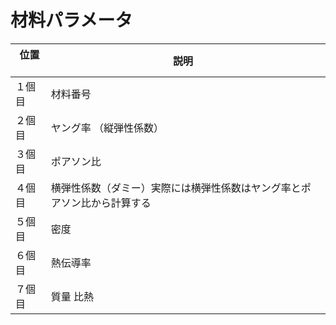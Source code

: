 # 材料パラメータ

  

|  位置  | 説明  |
| ---- | ---- |
|１個目|材料番号|
|２個目| ヤング率 （縦弾性係数）|
|３個目| ポアソン比|
|４個目|横弾性係数（ダミー）実際には横弾性係数はヤング率とポアソン比から計算する|
|５個目| 密度|
|６個目| 熱伝導率|
|７個目| 質量 比熱|
